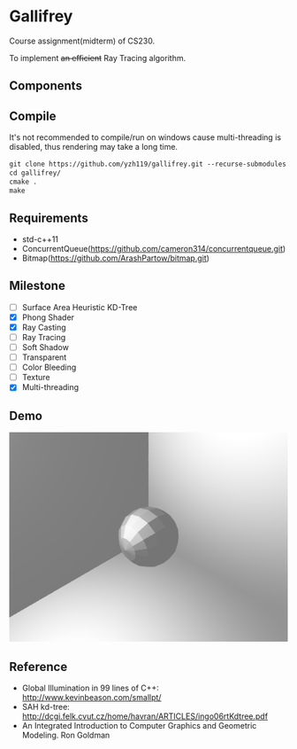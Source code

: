 # Gallifrey
Course assignment(midterm) of CS230.

To implement <del>an efficient</del> Ray Tracing algorithm.

## Components

## Compile
It's not recommended to compile/run on windows cause multi-threading is disabled, thus rendering may take a long time.

    git clone https://github.com/yzh119/gallifrey.git --recurse-submodules
    cd gallifrey/
    cmake .
    make

## Requirements

- std-c++11
- ConcurrentQueue(https://github.com/cameron314/concurrentqueue.git)
- Bitmap(https://github.com/ArashPartow/bitmap.git)

## Milestone
- [ ] Surface Area Heuristic KD-Tree
- [x] Phong Shader
- [x] Ray Casting
- [ ] Ray Tracing
- [ ] Soft Shadow 
- [ ] Transparent
- [ ] Color Bleeding
- [ ] Texture
- [x] Multi-threading

## Demo
![Cube](demo/sphere.bmp)

## Reference
- Global Illumination in 99 lines of C++: http://www.kevinbeason.com/smallpt/
- SAH kd-tree: http://dcgi.felk.cvut.cz/home/havran/ARTICLES/ingo06rtKdtree.pdf
- An Integrated Introduction to Computer Graphics and Geometric Modeling. Ron Goldman
